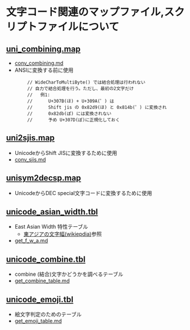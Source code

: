 ﻿# 文字コード関連のマップファイル,スクリプトファイルについて

## [uni_combining.map](../uni_combining.map)

- [conv_combining.md](conv_combining.md)
- ANSIに変換する前に使用
```
		// WideCharToMultiByte() では結合処理は行われない
		// 自力で結合処理を行う。ただし、最初の2文字だけ
		//	 例1:
		//		U+307B(ほ) + U+309A(゜) は
		//		Shift jis の 0x82d9(ほ) と 0x814b(゜) に変換され
		//		0x82db(ぽ) には変換されない
		//		予め U+307D(ぽ)に正規化しておく
```

## [uni2sjis.map](../uni2sjis.map)

- UnicodeからShift JISに変換するために使用
- [conv_sjis.md](conv_sjis.md)

## [unisym2decsp.map](../unisym2decsp.map)

- UnicodeからDEC special文字コードに変換するために使用

## [unicode_asian_width.tbl](../unicode_asian_width.tbl)

- East Asian Width 特性テーブル
  - [東アジアの文字幅(wikiepdia)](https://ja.wikipedia.org/wiki/%E6%9D%B1%E3%82%A2%E3%82%B8%E3%82%A2%E3%81%AE%E6%96%87%E5%AD%97%E5%B9%85)参照
- [get_f_w_a.md](get_f_w_a.md)

## [unicode_combine.tbl](../unicode_combine.tbl)

- combine (結合)文字かどうかを調べるテーブル
- [get_combine_table.md](get_combine_table.md)

## [unicode_emoji.tbl](../unicode_emoji.tbl)

- 絵文字判定のためのテーブル
- [get_emoji_table.md](get_emoji_table.md)

